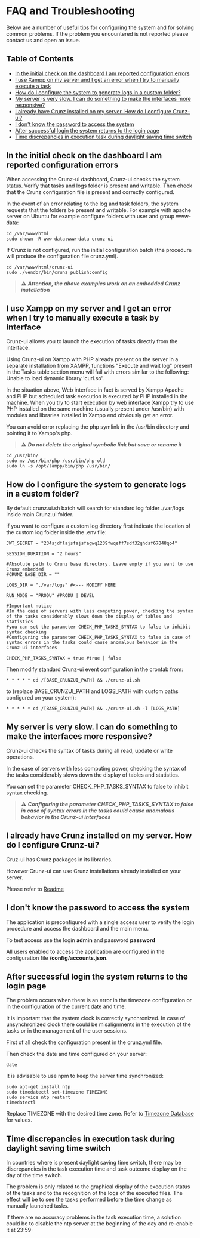 # FAQ and Troubleshooting

Below are a number of useful tips for configuring the system and for solving common problems. If the problem you encountered is not reported please contact us and open an issue.


## Table of Contents
- [In the initial check on the dashboard I am reported configuration errors](#in-the-initial-check-on-the-dashboard-i-am-reported-configuration-errors)
- [I use Xampp on my server and I get an error when I try to manually execute a task](#i-use-xampp-on-my-server-and-i-get-an-error-when-i-try-to-manually-execute-a-task)
- [How do I configure the system to generate logs in a custom folder?](#how-do-i-configure-the-system-to-generate-logs-in-a-custom-folder)
- [My server is very slow. I can do something to make the interfaces more responsive?](#my-server-is-very-slow-i-can-do-something-to-make-the-interfaces-more-responsive)
- [I already have Crunz installed on my server. How do I configure Crunz-ui?](#i-already-have-crunz-installed-on-my-server-how-do-i-configure-crunz-ui)
- [I don't know the password to access the system](#i-dont-know-the-password-to-access-the-system)
- [After successful login the system returns to the login page](#after-successful-login-the-system-returns-to-the-login-page)
- [Time discrepancies in execution task during daylight saving time switch](#time-discrepancies-in-execution-task-during-daylight-saving-time-switch)


## In the initial check on the dashboard I am reported configuration errors

When accessing the Crunz-ui dashboard, Crunz-ui checks the system status. Verify that tasks and logs folder is present and writable. Then check that the Crunz configuration file is present and correctly configured.

In the event of an error relating to the log and task folders, the system requests that the folders be present and writable.
For example with apache server on Ubuntu for example configure folders with user and group www-data:
```
cd /var/www/html
sudo chown -R www-data:www-data crunz-ui
```

If Crunz is not configured, run the initial configuration batch (the procedure will produce the configuration file crunz.yml).
```
cd /var/www/html/crunz-ui
sudo ./vendor/bin/crunz publish:config
```

> :warning: ***Attention, the above examples work on an embedded Crunz installation***


## I use Xampp on my server and I get an error when I try to manually execute a task by interface

Crunz-ui allows you to launch the execution of tasks directly from the interface.

Using Crunz-ui on Xampp with PHP already present on the server in a separate installation from XAMPP, functions "Execute and wait log" present in the Tasks table section menu will fail with errors similar to the following: Unable to load dynamic library 'curl.so'.

In the situation above, Web interface in fact is served by Xampp Apache and PHP but scheduled task execution is executed by PHP installed in the machine. When you try to start execution by web interface Xampp try to use PHP installed on the same machine (usually present under /usr/bin) with modules and libraries installed in Xampp end obviously get an error.

You can avoid error replacing the php symlink in the /usr/bin directory and pointing it to Xampp's php.

> :warning: ***Do not delete the original symbolic link but save or rename it***
```
cd /usr/bin/
sudo mv /usr/bin/php /usr/bin/php-old
sudo ln -s /opt/lampp/bin/php /usr/bin/
```


## How do I configure the system to generate logs in a custom folder?

By default crunz.ui.sh batch will search for standard log folder ./var/logs inside main Crunz.ui folder.

if you want to configure a custom log directory first indicate the location of the custom log folder inside the .env file:
```
JWT_SECRET = "234sjdflajsfajsfagwq1239fwqeff7sdf32ghdsf67048qo4"

SESSION_DURATION = "2 hours"

#Absolute path to Crunz base directory. Leave empty if you want to use Crunz embedded
#CRUNZ_BASE_DIR = ""

LOGS_DIR = "./var/logs" #<--- MODIFY HERE

RUN_MODE = "PRODU" #PRODU | DEVEL

#Important notice
#In the case of servers with less computing power, checking the syntax of the tasks considerably slows down the display of tables and statistics
#you can set the parameter CHECK_PHP_TASKS_SYNTAX to false to inhibit syntax checking
#Configuring the parameter CHECK_PHP_TASKS_SYNTAX to false in case of syntax errors in the tasks could cause anomalous behavior in the Crunz-ui interfaces

CHECK_PHP_TASKS_SYNTAX = true #true | false
```

Then modify standard Crunz-ui event configuration in the crontab from:
```
* * * * * cd /[BASE_CRUNZUI_PATH] && ./crunz-ui.sh
```

to (replace BASE_CRUNZUI_PATH and LOGS_PATH with custom paths configured on your system):
```
* * * * * cd /[BASE_CRUNZUI_PATH] && ./crunz-ui.sh -l [LOGS_PATH]
```


## My server is very slow. I can do something to make the interfaces more responsive?

Crunz-ui checks the syntax of tasks during all read, update or write operations.

In the case of servers with less computing power, checking the syntax of the tasks considerably slows down the display of tables and statistics.

You can set the parameter CHECK_PHP_TASKS_SYNTAX to false to inhibit syntax checking.

> :warning: ***Configuring the parameter CHECK_PHP_TASKS_SYNTAX to false in case of syntax errors in the tasks could cause anomalous behavior in the Crunz-ui interfaces***


## I already have Crunz installed on my server. How do I configure Crunz-ui?

Cruz-ui has Crunz packages in its libraries.

However Crunz-ui can use Crunz installations already installed on your server.

Please refer to [Readme](README.md#usage-on-a-previous-installation-of-crunz)


## I don't know the password to access the system

The application is preconfigured with a single access user to verify the login procedure and access the dashboard and the main menu.

To test access use the login **admin** and password **password**

All users enabled to access the application are configured in the configuration file **/config/accounts.json**.


## After successful login the system returns to the login page

The problem occurs when there is an error in the timezone configuration or in the configuration of the current date and time.

It is important that the system clock is correctly synchronized. In case of unsynchronized clock there could be misalignments in the execution of the tasks or in the management of the user sessions.

First of all check the configuration present in the crunz.yml file.

Then check the date and time configured on your server:
```
date
```

It is advisable to use npm to keep the server time synchronized:
```
sudo apt-get install ntp
sudo timedatectl set-timezone TIMEZONE
sudo service ntp restart
timedatectl
```

Replace TIMEZONE with the desired time zone. Refer to [Timezone Database](https://en.wikipedia.org/wiki/List_of_tz_database_time_zones) for values.


## Time discrepancies in execution task during daylight saving time switch

In countries where is present daylight saving time switch, there may be discrepancies in the task execution time and task outcome display on the day of the time switch.

The problem is only related to the graphical display of the execution status of the tasks and to the recognition of the logs of the executed files. The effect will be to see the tasks performed before the time change as manually launched tasks.

If there are no accuracy problems in the task execution time, a solution could be to disable the ntp server at the beginning of the day and re-enable it at 23:59-

